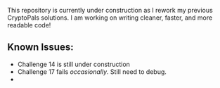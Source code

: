 This repository is currently under construction as I rework my previous CryptoPals solutions. I am working on writing cleaner, faster, and more readable code!

## Known Issues:

- Challenge 14 is still under construction
- Challenge 17 fails _occasionally_. Still need to debug.
-